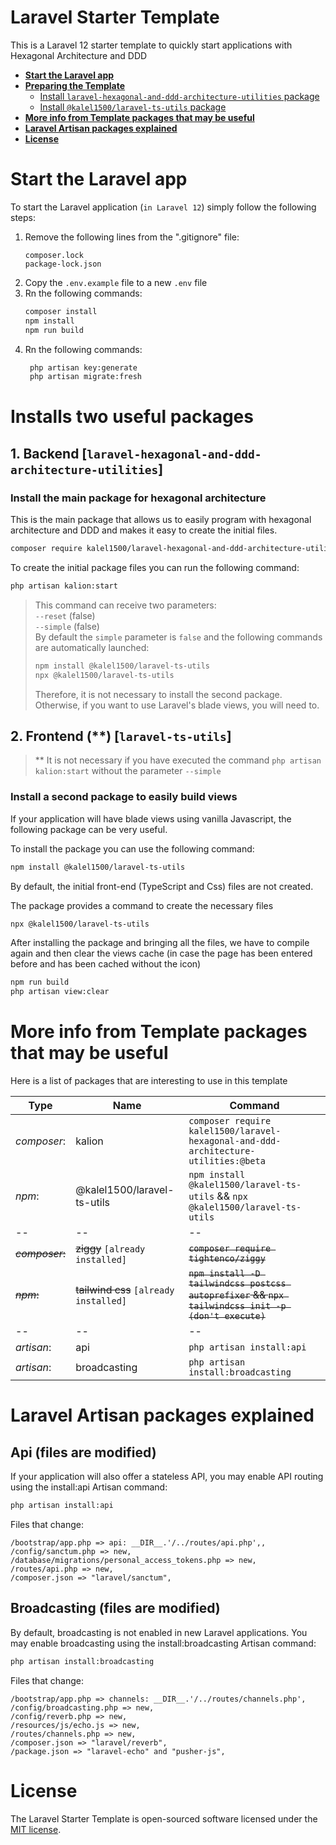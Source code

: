 # Laravel Starter Template

This is a Laravel 12 starter template to quickly start applications with Hexagonal Architecture and DDD

- [**Start the Laravel app**](#start-the-Laravel-app)
- [**Preparing the Template**](#preparing-the-template)
    - [Install `laravel-hexagonal-and-ddd-architecture-utilities` package](#install-the-main-package-for-hexagonal-architecture-kalel1500laravel-hexagonal-and-ddd-architecture-utilities)
    - [Install `@kalel1500/laravel-ts-utils` package](#install-the-second-package-for-build-a-simple-front-kalel1500laravel-ts-utils)
- [**More info from Template packages that may be useful**](#more-info-from-template-packages-that-may-be-useful)
- [**Laravel Artisan packages explained**](#laravel-artisan-packages-explained)
- [**License**](#license)

# Start the Laravel app

To start the Laravel application (`in Laravel 12`) simply follow the following steps:

1. Remove the following lines from the ".gitignore" file:
   ```gitignore
   composer.lock
   package-lock.json
   ```
2. Copy the `.env.example` file to a new `.env` file
3. Rn the following commands:
   ```bash
   composer install
   npm install
   npm run build
   ```
4. Rn the following commands:
   ```bash
    php artisan key:generate
    php artisan migrate:fresh
   ```

# Installs two useful packages

## 1. Backend [`laravel-hexagonal-and-ddd-architecture-utilities`]

### Install the main package for hexagonal architecture 

This is the main package that allows us to easily program with hexagonal architecture and DDD and makes it easy to create the initial files.

```bash
composer require kalel1500/laravel-hexagonal-and-ddd-architecture-utilities:@beta
```

To create the initial package files you can run the following command:

```bash
php artisan kalion:start
```

> This command can receive two parameters:\
> `--reset` (false) \
> `--simple` (false) \
> By default the `simple` parameter is `false` and the following commands are automatically launched:
> ```bash
> npm install @kalel1500/laravel-ts-utils
> npx @kalel1500/laravel-ts-utils
> ```
> Therefore, it is not necessary to install the second package. \
> Otherwise, if you want to use Laravel's blade views, you will need to.

## 2. Frontend (**) [`laravel-ts-utils`]

> ** It is not necessary if you have executed the command `php artisan kalion:start` without the parameter `--simple`

### Install a second package to easily build views

If your application will have blade views using vanilla Javascript, the following package can be very useful.

To install the package you can use the following command:
```bash
npm install @kalel1500/laravel-ts-utils
```

By default, the initial front-end (TypeScript and Css) files are not created.

The package provides a command to create the necessary files

```bash
npx @kalel1500/laravel-ts-utils
```

After installing the package and bringing all the files, we have to compile again and then clear the views cache (in case the page has been entered before and has been cached without the icon)

```bash
npm run build
php artisan view:clear
```

# More info from Template packages that may be useful

Here is a list of packages that are interesting to use in this template

| Type            | Name                                   | Command                                                                                            |
|-----------------|----------------------------------------|----------------------------------------------------------------------------------------------------|
| *composer*:     | kalion                                 | `composer require kalel1500/laravel-hexagonal-and-ddd-architecture-utilities:@beta`                |
| *npm*:          | @kalel1500/laravel-ts-utils            | `npm install @kalel1500/laravel-ts-utils` && `npx @kalel1500/laravel-ts-utils`                     |
| --              | --                                     | --                                                                                                 |
| ~~*composer*:~~ | ~~ziggy~~ `[already installed]`        | ~~`composer require tightenco/ziggy`~~                                                             |
| ~~*npm*:~~      | ~~tailwind css~~ `[already installed]` | ~~`npm install -D tailwindcss postcss autoprefixer` && `npx tailwindcss init -p (don't execute)`~~ |
| --              | --                                     | --                                                                                                 |
| *artisan*:      | api                                    | `php artisan install:api`                                                                          |
| *artisan*:      | broadcasting                           | `php artisan install:broadcasting`                                                                 |


# Laravel Artisan packages explained

## Api (files are modified)

If your application will also offer a stateless API, you may enable API routing using the install:api Artisan command:
```bash
php artisan install:api
```

Files that change:
```
/bootstrap/app.php => api: __DIR__.'/../routes/api.php',,
/config/sanctum.php => new,
/database/migrations/personal_access_tokens.php => new,
/routes/api.php => new,
/composer.json => "laravel/sanctum",
```

## Broadcasting (files are modified)

By default, broadcasting is not enabled in new Laravel applications. You may enable broadcasting using the install:broadcasting Artisan command:
```bash
php artisan install:broadcasting
```

Files that change:
```
/bootstrap/app.php => channels: __DIR__.'/../routes/channels.php',
/config/broadcasting.php => new,
/config/reverb.php => new,
/resources/js/echo.js => new,
/routes/channels.php => new,
/composer.json => "laravel/reverb",
/package.json => "laravel-echo" and "pusher-js",
```

# License

The Laravel Starter Template is open-sourced software licensed under the [MIT license](https://opensource.org/licenses/MIT).
